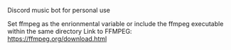 Discord music bot for personal use

Set ffmpeg as the enrionmental variable or include the ffmpeg executable within the same directory
Link to FFMPEG: https://ffmpeg.org/download.html